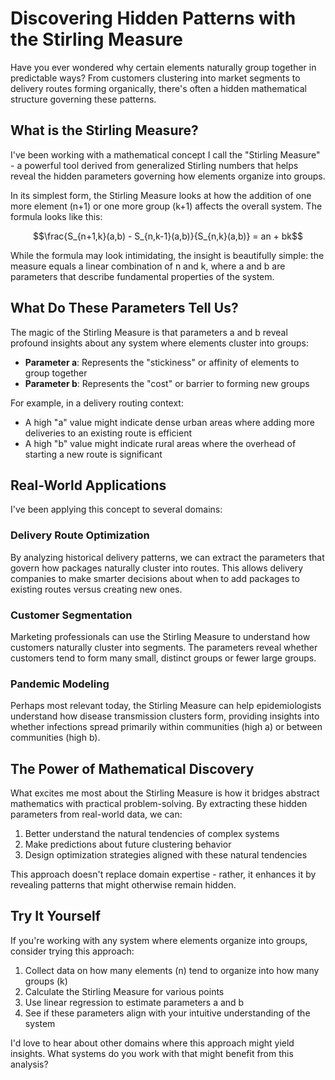 # Discovering Hidden Patterns with the Stirling Measure

Have you ever wondered why certain elements naturally group together in predictable ways? From customers clustering into market segments to delivery routes forming organically, there's often a hidden mathematical structure governing these patterns.

## What is the Stirling Measure?

I've been working with a mathematical concept I call the "Stirling Measure" - a powerful tool derived from generalized Stirling numbers that helps reveal the hidden parameters governing how elements organize into groups.

In its simplest form, the Stirling Measure looks at how the addition of one more element (n+1) or one more group (k+1) affects the overall system. The formula looks like this:

$$\frac{S_{n+1,k}(a,b) - S_{n,k-1}(a,b)}{S_{n,k}(a,b)} = an + bk$$

While the formula may look intimidating, the insight is beautifully simple: the measure equals a linear combination of n and k, where a and b are parameters that describe fundamental properties of the system.

## What Do These Parameters Tell Us?

The magic of the Stirling Measure is that parameters a and b reveal profound insights about any system where elements cluster into groups:

- **Parameter a**: Represents the "stickiness" or affinity of elements to group together
- **Parameter b**: Represents the "cost" or barrier to forming new groups

For example, in a delivery routing context:
- A high "a" value might indicate dense urban areas where adding more deliveries to an existing route is efficient
- A high "b" value might indicate rural areas where the overhead of starting a new route is significant

## Real-World Applications

I've been applying this concept to several domains:

### Delivery Route Optimization

By analyzing historical delivery patterns, we can extract the parameters that govern how packages naturally cluster into routes. This allows delivery companies to make smarter decisions about when to add packages to existing routes versus creating new ones.

### Customer Segmentation

Marketing professionals can use the Stirling Measure to understand how customers naturally cluster into segments. The parameters reveal whether customers tend to form many small, distinct groups or fewer large groups.

### Pandemic Modeling

Perhaps most relevant today, the Stirling Measure can help epidemiologists understand how disease transmission clusters form, providing insights into whether infections spread primarily within communities (high a) or between communities (high b).

## The Power of Mathematical Discovery

What excites me most about the Stirling Measure is how it bridges abstract mathematics with practical problem-solving. By extracting these hidden parameters from real-world data, we can:

1. Better understand the natural tendencies of complex systems
2. Make predictions about future clustering behavior
3. Design optimization strategies aligned with these natural tendencies

This approach doesn't replace domain expertise - rather, it enhances it by revealing patterns that might otherwise remain hidden.

## Try It Yourself

If you're working with any system where elements organize into groups, consider trying this approach:

1. Collect data on how many elements (n) tend to organize into how many groups (k)
2. Calculate the Stirling Measure for various points
3. Use linear regression to estimate parameters a and b
4. See if these parameters align with your intuitive understanding of the system

I'd love to hear about other domains where this approach might yield insights. What systems do you work with that might benefit from this analysis?
